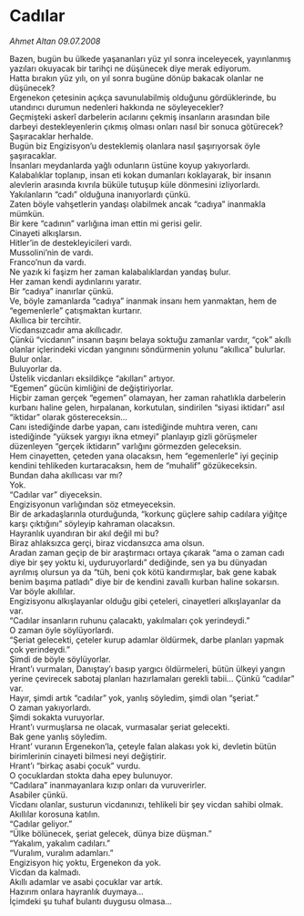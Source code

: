 # Cadılar

*Ahmet Altan 09.07.2008*

<div class="taraf_structure_2col_1zq">
<div class="margen_n">



 <p>Bazen, bugün bu ülkede yaşananları yüz yıl sonra inceleyecek, yayınlanmış yazıları okuyacak bir tarihçi ne düşünecek diye merak ediyorum.<br/>
Hatta bırakın yüz yılı, on yıl sonra bugüne dönüp bakacak olanlar ne düşünecek?<br/>
Ergenekon çetesinin açıkça savunulabilmiş olduğunu gördüklerinde, bu utandırıcı durumun nedenleri hakkında ne söyleyecekler?<br/>
Geçmişteki askerî darbelerin acılarını çekmiş insanların arasından bile darbeyi destekleyenlerin çıkmış olması onları nasıl bir sonuca götürecek?<br/>
Şaşıracaklar herhalde.<br/>
Bugün biz Engizisyon’u desteklemiş olanlara nasıl şaşırıyorsak öyle şaşıracaklar.<br/>
İnsanları meydanlarda yağlı odunların üstüne koyup yakıyorlardı.<br/>
Kalabalıklar toplanıp, insan eti kokan dumanları koklayarak, bir insanın alevlerin arasında kıvrıla büküle tutuşup küle dönmesini izliyorlardı.<br/>
Yakılanların “cadı” olduğuna inanıyorlardı çünkü.<br/>
Zaten böyle vahşetlerin yandaşı olabilmek ancak “cadıya” inanmakla mümkün.<br/>
Bir kere “cadının” varlığına iman ettin mi gerisi gelir.<br/>
Cinayeti alkışlarsın.<br/>
Hitler’in de destekleyicileri vardı.<br/>
Mussolini’nin de vardı.<br/>
Franco’nun da vardı.<br/>
Ne yazık ki faşizm her zaman kalabalıklardan yandaş bulur.<br/>
Her zaman kendi aydınlarını yaratır.<br/>
Bir “cadıya” inanırlar çünkü.<br/>
Ve, böyle zamanlarda “cadıya” inanmak insanı hem yanmaktan, hem de “egemenlerle” çatışmaktan kurtarır.<br/>
Akıllıca bir tercihtir.<br/>
Vicdansızcadır ama akıllıcadır.<br/>
Çünkü “vicdanın” insanın başını belaya soktuğu zamanlar vardır, “çok” akıllı olanlar içlerindeki vicdan yangınını söndürmenin yolunu “akıllıca” bulurlar.<br/>
Bulur onlar.<br/>
Buluyorlar da.<br/>
Üstelik vicdanları eksildikçe “akılları” artıyor.<br/>
“Egemen” gücün kimliğini de değiştiriyorlar.<br/>
Hiçbir zaman gerçek “egemen” olamayan, her zaman rahatlıkla darbelerin kurbanı haline gelen, hırpalanan, korkutulan, sindirilen “siyasi iktidarı” asıl “iktidar” olarak göstereceksin...<br/>
Canı istediğinde darbe yapan, canı istediğinde muhtıra veren, canı istediğinde “yüksek yargıyı ikna etmeyi” planlayıp gizli görüşmeler düzenleyen “gerçek iktidarın” varlığını görmezden geleceksin.<br/>
Hem cinayetten, çeteden yana olacaksın, hem “egemenlerle” iyi geçinip kendini tehlikeden kurtaracaksın, hem de “muhalif” gözükeceksin.<br/>
Bundan daha akıllıcası var mı?<br/>
Yok.<br/>
“Cadılar var” diyeceksin.<br/>
Engizisyonun varlığından söz etmeyeceksin.<br/>
Bir de arkadaşlarınla oturduğunda, “korkunç güçlere sahip cadılara yiğitçe karşı çıktığını” söyleyip kahraman olacaksın.<br/>
Hayranlık uyandıran bir akıl değil mi bu?<br/>
Biraz ahlaksızca gerçi, biraz vicdansızca ama olsun.<br/>
Aradan zaman geçip de bir araştırmacı ortaya çıkarak “ama o zaman cadı diye bir şey yoktu ki, uyduruyorlardı” dediğinde, sen ya bu dünyadan ayrılmış olursun ya da “tüh, beni çok kötü kandırmışlar, bak gene kabak benim başıma patladı” diye bir de kendini zavallı kurban haline sokarsın.<br/>
Var böyle akıllılar.<br/>
Engizisyonu alkışlayanlar olduğu gibi çeteleri, cinayetleri alkışlayanlar da var.<br/>
“Cadılar insanların ruhunu çalacaktı, yakılmaları çok yerindeydi.”<br/>
O zaman öyle söylüyorlardı.<br/>
“Şeriat gelecekti, çeteler kurup adamlar öldürmek, darbe planları yapmak çok yerindeydi.”<br/>
Şimdi de böyle söylüyorlar.<br/>
Hrant’ı vurmaları, Danıştay’ı basıp yargıcı öldürmeleri, bütün ülkeyi yangın yerine çevirecek sabotaj planları hazırlamaları gerekli tabii... Çünkü “cadılar” var.<br/>
Hayır, şimdi artık “cadılar” yok, yanlış söyledim, şimdi olan “şeriat.” <br/>
O zaman yakıyorlardı.<br/>
Şimdi sokakta vuruyorlar.<br/>
Hrant’ı vurmuşlarsa ne olacak, vurmasalar şeriat gelecekti.<br/>
Bak gene yanlış söyledim.<br/>
Hrant’ vuranın Ergenekon’la, çeteyle falan alakası yok ki, devletin bütün birimlerinin cinayeti bilmesi neyi değiştirir.<br/>
Hrant’ı “birkaç asabi çocuk” vurdu.<br/>
O çocuklardan stokta daha epey bulunuyor.<br/>
“Cadılara” inanmayanlara kızıp onları da vuruverirler.<br/>
Asabiler çünkü.<br/>
Vicdanı olanlar, susturun vicdanınızı, tehlikeli bir şey vicdan sahibi olmak.<br/>
Akıllılar korosuna katılın.<br/>
“Cadılar geliyor.”<br/>
“Ülke bölünecek, şeriat gelecek, dünya bize düşman.”<br/>
“Yakalım, yakalım cadıları.”<br/>
“Vuralım, vuralım adamları.”<br/>
Engizisyon hiç yoktu, Ergenekon da yok.<br/>
Vicdan da kalmadı.<br/>
Akıllı adamlar ve asabi çocuklar var artık.<br/>
Hazırım onlara hayranlık duymaya...<br/>
İçimdeki şu tuhaf bulantı duygusu olmasa... <br/>
</p>
<br/>
<br/>
<br/>



<br/>


<div id="taraf_not">
</div>

</div>


</div>
